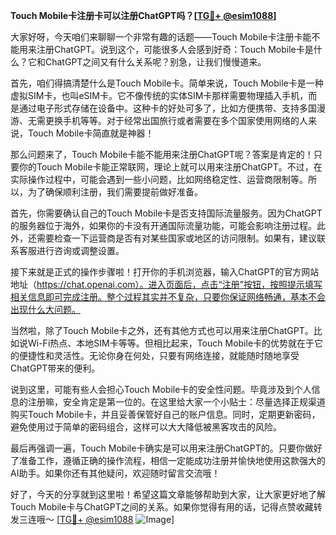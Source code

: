 **Touch Mobile卡注册卡可以注册ChatGPT吗？[[TG💪+ @esim1088](https://t.me/s/esim1088)]**

大家好呀，今天咱们来聊聊一个非常有趣的话题——Touch Mobile卡注册卡能不能用来注册ChatGPT。说到这个，可能很多人会感到好奇：Touch Mobile卡是什么？它和ChatGPT之间又有什么关系呢？别急，让我们慢慢道来。

首先，咱们得搞清楚什么是Touch Mobile卡。简单来说，Touch Mobile卡是一种虚拟SIM卡，也叫eSIM卡。它不像传统的实体SIM卡那样需要物理插入手机，而是通过电子形式存储在设备中。这种卡的好处可多了，比如方便携带、支持多国漫游、无需更换手机等等。对于经常出国旅行或者需要在多个国家使用网络的人来说，Touch Mobile卡简直就是神器！

那么问题来了，Touch Mobile卡能不能用来注册ChatGPT呢？答案是肯定的！只要你的Touch Mobile卡能正常联网，理论上就可以用来注册ChatGPT。不过，在实际操作过程中，可能会遇到一些小问题，比如网络稳定性、运营商限制等。所以，为了确保顺利注册，我们需要提前做好准备。

首先，你需要确认自己的Touch Mobile卡是否支持国际流量服务。因为ChatGPT的服务器位于海外，如果你的卡没有开通国际流量功能，可能会影响注册过程。此外，还需要检查一下运营商是否有对某些国家或地区的访问限制。如果有，建议联系客服进行咨询或调整设置。

接下来就是正式的操作步骤啦！打开你的手机浏览器，输入ChatGPT的官方网站地址（https://chat.openai.com）。进入页面后，点击“注册”按钮，按照提示填写相关信息即可完成注册。整个过程其实并不复杂，只要你保证网络畅通，基本不会出现什么大问题。

当然啦，除了Touch Mobile卡之外，还有其他方式也可以用来注册ChatGPT。比如说Wi-Fi热点、本地SIM卡等等。但相比起来，Touch Mobile卡的优势就在于它的便捷性和灵活性。无论你身在何处，只要有网络连接，就能随时随地享受ChatGPT带来的便利。

说到这里，可能有些人会担心Touch Mobile卡的安全性问题。毕竟涉及到个人信息的注册嘛，安全肯定是第一位的。在这里给大家一个小贴士：尽量选择正规渠道购买Touch Mobile卡，并且妥善保管好自己的账户信息。同时，定期更新密码，避免使用过于简单的密码组合，这样可以大大降低被黑客攻击的风险。

最后再强调一遍，Touch Mobile卡确实是可以用来注册ChatGPT的。只要你做好了准备工作，遵循正确的操作流程，相信一定能成功注册并愉快地使用这款强大的AI助手。如果你还有其他疑问，欢迎随时留言交流哦！

好了，今天的分享就到这里啦！希望这篇文章能够帮助到大家，让大家更好地了解Touch Mobile卡与ChatGPT之间的关系。如果你觉得有用的话，记得点赞收藏转发三连哦～ [[TG💪+ @esim1088](https://t.me/s/esim1088) ![Image](https://i.postimg.cc/4NQfJmqS/Snipaste-2025-05-13-00-14-12.png)]